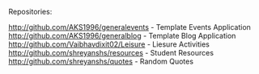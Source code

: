 Repositories:


http://github.com/AKS1996/generalevents - Template Events Application<br>
http://github.com/AKS1996/generalblog - Template Blog Application<br>
http://github.com/Vaibhavdixit02/Leisure - Liesure Activities<br>
http://github.com/shreyanshs/resources - Student Resources<br>
http://github.com/shreyanshs/quotes - Random Quotes<br>
